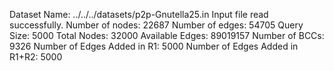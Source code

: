 Dataset Name: ../../../datasets/p2p-Gnutella25.in
Input file read successfully.
Number of nodes: 22687
Number of edges: 54705
Query Size: 5000
Total Nodes: 32000
Available Edges: 89019157
Number of BCCs: 9326
Number of Edges Added in R1: 5000
Number of Edges Added in R1+R2: 5000
